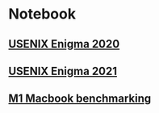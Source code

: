 # Notebook

## [USENIX Enigma 2020](conf/Enigma2020.md)

## [USENIX Enigma 2021](conf/Enigma2021.md)

## [M1 Macbook benchmarking](bench/benchm1.md)
